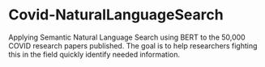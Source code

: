 # Covid-NaturalLanguageSearch
Applying Semantic Natural Language Search using BERT to the 50,000 COVID research papers published. The goal is to help researchers fighting this in the field quickly identify needed information. 

